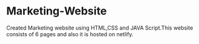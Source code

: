# Marketing-Website
Created Marketing website using HTML,CSS and JAVA Script.This website consists of 6 pages and also it is hosted on netlify.
